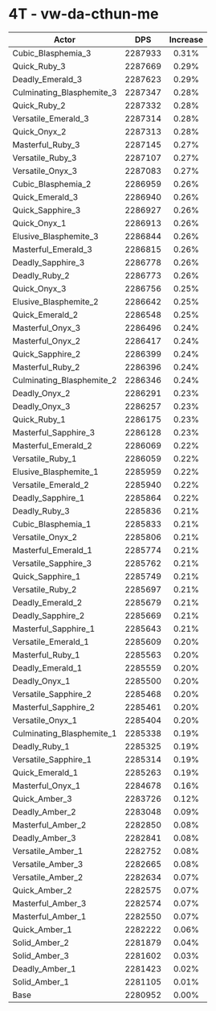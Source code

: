 # 4T - vw-da-cthun-me
| Actor | DPS | Increase |
|---|:---:|:---:|
|Cubic_Blasphemia_3|2287933|0.31%|
|Quick_Ruby_3|2287669|0.29%|
|Deadly_Emerald_3|2287623|0.29%|
|Culminating_Blasphemite_3|2287347|0.28%|
|Quick_Ruby_2|2287332|0.28%|
|Versatile_Emerald_3|2287314|0.28%|
|Quick_Onyx_2|2287313|0.28%|
|Masterful_Ruby_3|2287145|0.27%|
|Versatile_Ruby_3|2287107|0.27%|
|Versatile_Onyx_3|2287083|0.27%|
|Cubic_Blasphemia_2|2286959|0.26%|
|Quick_Emerald_3|2286940|0.26%|
|Quick_Sapphire_3|2286927|0.26%|
|Quick_Onyx_1|2286913|0.26%|
|Elusive_Blasphemite_3|2286844|0.26%|
|Masterful_Emerald_3|2286815|0.26%|
|Deadly_Sapphire_3|2286778|0.26%|
|Deadly_Ruby_2|2286773|0.26%|
|Quick_Onyx_3|2286756|0.25%|
|Elusive_Blasphemite_2|2286642|0.25%|
|Quick_Emerald_2|2286548|0.25%|
|Masterful_Onyx_3|2286496|0.24%|
|Masterful_Onyx_2|2286417|0.24%|
|Quick_Sapphire_2|2286399|0.24%|
|Masterful_Ruby_2|2286396|0.24%|
|Culminating_Blasphemite_2|2286346|0.24%|
|Deadly_Onyx_2|2286291|0.23%|
|Deadly_Onyx_3|2286257|0.23%|
|Quick_Ruby_1|2286175|0.23%|
|Masterful_Sapphire_3|2286128|0.23%|
|Masterful_Emerald_2|2286069|0.22%|
|Versatile_Ruby_1|2286059|0.22%|
|Elusive_Blasphemite_1|2285959|0.22%|
|Versatile_Emerald_2|2285940|0.22%|
|Deadly_Sapphire_1|2285864|0.22%|
|Deadly_Ruby_3|2285836|0.21%|
|Cubic_Blasphemia_1|2285833|0.21%|
|Versatile_Onyx_2|2285806|0.21%|
|Masterful_Emerald_1|2285774|0.21%|
|Versatile_Sapphire_3|2285762|0.21%|
|Quick_Sapphire_1|2285749|0.21%|
|Versatile_Ruby_2|2285697|0.21%|
|Deadly_Emerald_2|2285679|0.21%|
|Deadly_Sapphire_2|2285669|0.21%|
|Masterful_Sapphire_1|2285643|0.21%|
|Versatile_Emerald_1|2285609|0.20%|
|Masterful_Ruby_1|2285563|0.20%|
|Deadly_Emerald_1|2285559|0.20%|
|Deadly_Onyx_1|2285500|0.20%|
|Versatile_Sapphire_2|2285468|0.20%|
|Masterful_Sapphire_2|2285461|0.20%|
|Versatile_Onyx_1|2285404|0.20%|
|Culminating_Blasphemite_1|2285338|0.19%|
|Deadly_Ruby_1|2285325|0.19%|
|Versatile_Sapphire_1|2285314|0.19%|
|Quick_Emerald_1|2285263|0.19%|
|Masterful_Onyx_1|2284678|0.16%|
|Quick_Amber_3|2283726|0.12%|
|Deadly_Amber_2|2283048|0.09%|
|Masterful_Amber_2|2282850|0.08%|
|Deadly_Amber_3|2282841|0.08%|
|Versatile_Amber_1|2282752|0.08%|
|Versatile_Amber_3|2282665|0.08%|
|Versatile_Amber_2|2282634|0.07%|
|Quick_Amber_2|2282575|0.07%|
|Masterful_Amber_3|2282574|0.07%|
|Masterful_Amber_1|2282550|0.07%|
|Quick_Amber_1|2282222|0.06%|
|Solid_Amber_2|2281879|0.04%|
|Solid_Amber_3|2281602|0.03%|
|Deadly_Amber_1|2281423|0.02%|
|Solid_Amber_1|2281105|0.01%|
|Base|2280952|0.00%|
